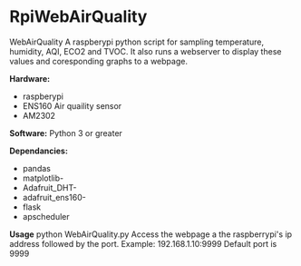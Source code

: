 # RpiWebAirQuality
WebAirQuality
A raspberypi python script for sampling temperature, humidity, AQI, ECO2 and TVOC. It also runs a webserver to display these values and coresponding graphs to a webpage.

**Hardware:**

- raspberypi
- ENS160 Air quaility sensor
- AM2302

**Software:**
Python 3 or greater

**Dependancies:**

- pandas
- matplotlib-
- Adafruit_DHT-
- adafruit_ens160-
- flask
- apscheduler

**Usage**
python WebAirQuality.py
Access the webpage a the raspberrypi's ip address followed by the port. Example: 192.168.1.10:9999
Default port is 9999
